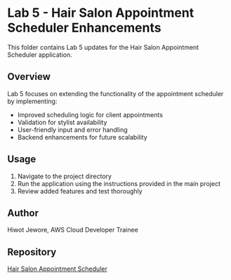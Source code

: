 # Lab 5 - Hair Salon Appointment Scheduler Enhancements

This folder contains Lab 5 updates for the Hair Salon Appointment Scheduler application.

## Overview
Lab 5 focuses on extending the functionality of the appointment scheduler by implementing:

- Improved scheduling logic for client appointments
- Validation for stylist availability
- User-friendly input and error handling
- Backend enhancements for future scalability

## Usage
1. Navigate to the project directory
2. Run the application using the instructions provided in the main project
3. Review added features and test thoroughly

## Author
Hiwot Jewore, AWS Cloud Developer Trainee

## Repository
[Hair Salon Appointment Scheduler](https://github.com/HiwotJewore/hairsalon-appointment-scheducler)

